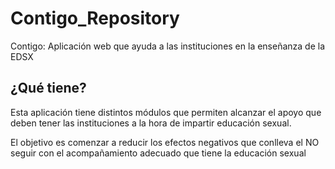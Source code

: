 # Contigo_Repository
Contigo: Aplicación web que ayuda a las instituciones en la enseñanza de la EDSX


## ¿Qué tiene?

Esta aplicación tiene distintos módulos que permiten alcanzar el apoyo que deben tener las instituciones a la hora de impartir educación sexual.


El objetivo es comenzar a reducir los efectos negativos que conlleva el NO seguir con el acompañamiento adecuado que tiene la educación sexual
